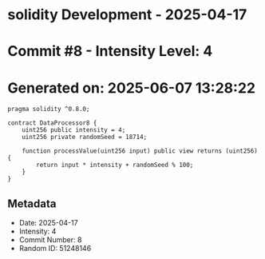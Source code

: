 ﻿# solidity Development - 2025-04-17
# Commit #8 - Intensity Level: 4
# Generated on: 2025-06-07 13:28:22
```solidity
pragma solidity ^0.8.0;

contract DataProcessor8 {
    uint256 public intensity = 4;
    uint256 private randomSeed = 18714;

    function processValue(uint256 input) public view returns (uint256) {
        return input * intensity + randomSeed % 100;
    }
}
```
## Metadata
- Date: 2025-04-17
- Intensity: 4
- Commit Number: 8
- Random ID: 51248146
